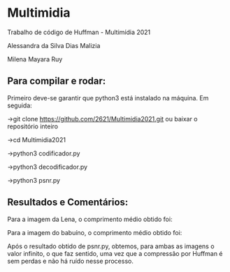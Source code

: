 # Multimidia
Trabalho de código de Huffman - Multimídia 2021

Alessandra da Silva Dias Malizia

Milena Mayara Ruy

## Para compilar e rodar:
Primeiro deve-se garantir que python3 está instalado na máquina. Em seguida:

->git clone https://github.com/2621/Multimidia2021.git  ou baixar o repositório inteiro

->cd Multimidia2021

->python3 codificador.py

->python3 decodificador.py

->python3 psnr.py


## Resultados e Comentários:
Para a imagem da Lena, o comprimento médio obtido foi: 

Para a imagem do babuíno, o comprimento médio obtido foi: 

Após o resultado obtido de psnr.py, obtemos, para ambas as imagens o valor infinito, o que faz sentido, uma vez que a compressão por Huffman é sem perdas e não há ruído nesse processo.
